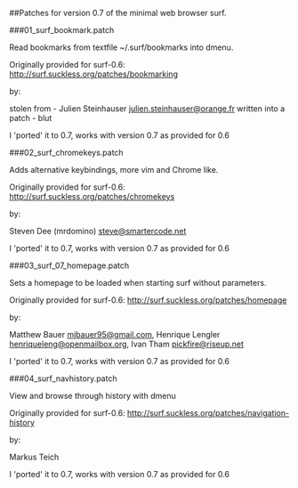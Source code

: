 ##Patches for version 0.7 of the minimal web browser surf.

###01_surf_bookmark.patch

Read bookmarks from textfile ~/.surf/bookmarks into dmenu.

Originally provided for surf-0.6: http://surf.suckless.org/patches/bookmarking

by:

stolen from - Julien Steinhauser <julien.steinhauser@orange.fr> written into a patch - blut

I 'ported' it to 0.7, works with version 0.7 as provided for 0.6 

###02_surf_chromekeys.patch

Adds alternative keybindings, more vim and Chrome like.

Originally provided for surf-0.6: http://surf.suckless.org/patches/chromekeys

by:

Steven Dee (mrdomino) <steve@smartercode.net>

I 'ported' it to 0.7, works with version 0.7 as provided for 0.6 



###03_surf_07_homepage.patch

Sets a homepage to be loaded when starting surf without parameters.

Originally provided for surf-0.6: http://surf.suckless.org/patches/homepage

by:

Matthew Bauer <mjbauer95@gmail.com>, 
Henrique Lengler <henriqueleng@openmailbox.org>, 
Ivan Tham <pickfire@riseup.net>

I 'ported' it to 0.7, works with version 0.7 as provided for 0.6 



###04_surf_navhistory.patch

View and browse through history with dmenu

Originally provided for surf-0.6: http://surf.suckless.org/patches/navigation-history

by:

Markus Teich

I 'ported' it to 0.7, works with version 0.7 as provided for 0.6 

